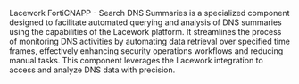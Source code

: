 Lacework FortiCNAPP - Search DNS Summaries is a specialized component designed to facilitate automated querying and analysis of DNS summaries using the capabilities of the Lacework platform. It streamlines the process of monitoring DNS activities by automating data retrieval over specified time frames, effectively enhancing security operations workflows and reducing manual tasks. This component leverages the Lacework integration to access and analyze DNS data with precision.
